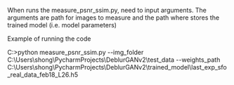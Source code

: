 When runs the measure_psnr_ssim.py, need to input arguments. 
The arguments are path for images to measure and the path where stores the trained model (i.e. model parameters) 

Example of running the code 

C:>python measure_psnr_ssim.py --img_folder C:\Users\shong\PycharmProjects\DeblurGANv2\test_data --weights_path C:\Users\shong\PycharmProjects\DeblurGANv2\trained_model\last_exp_sfo_real_data_feb18_L26.h5
